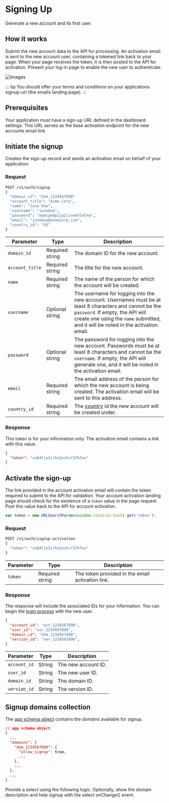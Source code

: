# Signing Up

Generate a new account and its first user.


## How it works

Submit the new account data to the API for processing. An activation email is sent to the new account user, containing a tokened link back to your page. When your page receives the token, it is then posted to the API for activation. Present your log-in page to enable the new user to authenticate.

![Images](/images/diagrams/signup.svg)


::: tip
You should offer your terms and conditions on your applications signup-url (the emails landing page). 
:::


## Prerequisites

Your application must have a sign-up URL defined in the dashboard settings. This URL serves as the base activation endpoint for the new accounts email link.


## Initiate the signup

Creates the sign-up record and sends an activation email on behalf of your application.

### Request

```sh
POST /v1/auth/signup
{
  "domain_id": "dom_1234567890"
  "account_title": "Acme Corp",
  "name": "June Doe",
  "username": "junedoe",
  "password": "eomcpmdp2jp2ijvekklmlkm",
  "email": "junedoe@acmecorp.com",
  "country_id": "US"
}
```

| Parameter | Type | Description |
| --- | --- | --- |
| `domain_id` | Required string | The domain ID for the new account. |
| `account_title` | Required string | The title for the new account. |
| `name` | Required string | The name of the person for which the account will be created. |
| `username` | Optional string | The username for logging into the new account. Usernames must be at least 8 characters and cannot be the `password`. If empty, the API will create one using the `name` submitted, and it will be noted in the activation email. |
| `password` | Optional string | The password for logging into the new account. Passwords must be at least 8 characters and cannot be the `username`. If empty, the API will generate one, and it will be noted in the activation email. |
|  `email` | Required string | The email address of the person for which the new account is being created. The activation email will be sent to this address. |
|  `country_id` | Required string | The [country](/countries) id the new account will be created under. |

### Response

This token is for your information only. The activation email contains a link with this value.

```json
{
  "token": "co84fjo3irho2eihcf37hfou"
}
```

<!--@include: ./includes/error-response.md-->



## Activate the sign-up

The link provided in the account activation email will contain the token required to submit to the API for validation. Your account activation landing page should check for the existence of a `token` value in the page request. Post this value back to the API for account activation.

```js
var token = new URLSearchParams(window.location.hash).get('token');
```

### Request

```sh
POST /v1/auth/signup-activation
{
  "token": "co84fjo3irho2eihcf37hfou"
}
```

| Parameter | Type | Description |
| --- | --- | --- |
| `token` | Required string | The token provided in the email activation link. |

### Response

The response will include the associated IDs for your information. You can begin the [login process](/login) with the new user.

```json
{
  "account_id": "act_1234567890",
  "user_id": "usr_1234567890",
  "domain_id": "dom_1234567890",
  "version_id": "ver_1234567890",
}
```


| Parameter | Type | Description |
| --- | --- | --- |
| `account_id` | String | The new account ID. |
| `user_id` | String | The new user ID. |
| `domain_id` | String | The domain ID. |
| `version_id` | String | The version ID. |


<!--@include: ./includes/error-response.md-->


## Signup domains collection

The [app schema object](/app-schemas) contains the domains available for signup.

```json
// app schema object
{
  ...
  "domains": {
    "dom_1234567890": {
      "allow_signup": true,
      ...
    },
    ...
  },
  ...
}
```

Provide a select using the following logic. Optionally, show the domain description and help signup with the select onChange() event.

<!--@include: ./includes/signup-domain.md-->


